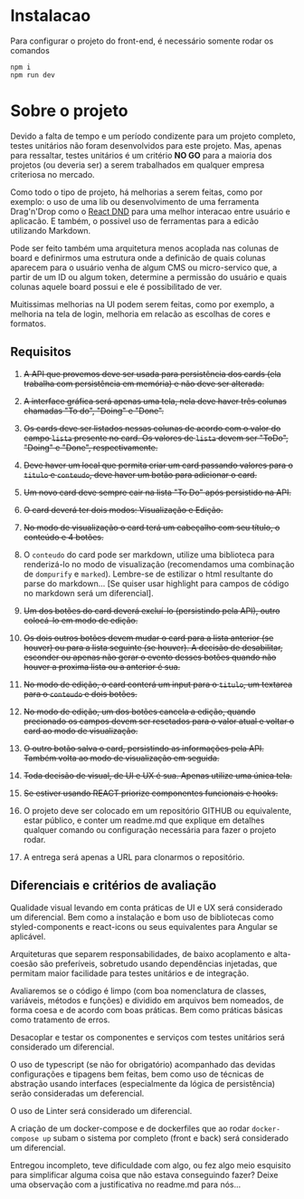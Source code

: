 # Instalacao

Para configurar o projeto do front-end, é necessário somente rodar os comandos

```
npm i
npm run dev
```

# Sobre o projeto

Devido a falta de tempo e um período condizente para um projeto completo, testes unitários não foram desenvolvidos para este projeto. Mas, apenas para ressaltar, testes unitários é um critério **NO GO** para a maioria dos projetos (ou deveria ser) a serem trabalhados em qualquer empresa criteriosa no mercado.

Como todo o tipo de projeto, há melhorias a serem feitas, como por exemplo: o uso de uma lib ou desenvolvimento de uma ferramenta Drag'n'Drop como o [React DND](https://react-dnd.github.io/react-dnd/) para uma melhor interacao entre usuário e aplicacão. E também, o possivel uso de ferramentas para a edicão utilizando Markdown.

Pode ser feito também uma arquitetura menos acoplada nas colunas de board e definirmos uma estrutura onde a definicão de quais colunas aparecem para o usuário venha de algum CMS ou micro-servico que, a partir de um ID ou algum token, determine a permissão do usuário e quais colunas aquele board possui e ele é possibilitado de ver.

Muitissimas melhorias na UI podem serem feitas, como por exemplo, a melhoria na tela de login, melhoria em relacão as escolhas de cores e formatos.

## Requisitos

1. ~~A API que provemos deve ser usada para persistência dos cards (ela trabalha com persistência em memória) e não deve ser alterada.~~

2. ~~A interface gráfica será apenas uma tela, nela deve haver três colunas chamadas "To do", "Doing" e "Done".~~

3. ~~Os cards deve ser listados nessas colunas de acordo com o valor do campo `lista` presente no card. Os valores de `lista` devem ser "ToDo", "Doing" e "Done", respectivamente.~~

4. ~~Deve haver um local que permita criar um card passando valores para o `titulo` e `conteudo`, deve haver um botão para adicionar o card.~~

5. ~~Um novo card deve sempre cair na lista "To Do" após persistido na API.~~

6. ~~O card deverá ter dois modos: Visualização e Edição.~~

7. ~~No modo de visualização o card terá um cabeçalho com seu título, o conteúdo e 4 botões.~~

8. O `conteudo` do card pode ser markdown, utilize uma biblioteca para renderizá-lo no modo de visualização (recomendamos uma combinação de `dompurify` e `marked`). Lembre-se de estilizar o html resultante do parse do markdown... [Se quiser usar highlight para campos de código no markdown será um diferencial].

9. ~~Um dos botões do card deverá excluí-lo (persistindo pela API), outro colocá-lo em modo de edição.~~

10. ~~Os dois outros botões devem mudar o card para a lista anterior (se houver) ou para a lista seguinte (se houver). A decisão de desabilitar, esconder ou apenas não gerar o evento desses botões quando não houver a proxima lista ou a anterior é sua.~~

11. ~~No modo de edição, o card conterá um input para o `titulo`, um textarea para o `conteudo` e dois botões.~~

12. ~~No modo de edição, um dos botões cancela a edição, quando precionado os campos devem ser resetados para o valor atual e voltar o card ao modo de visualização.~~

13. ~~O outro botão salva o card, persistindo as informações pela API. Também volta ao modo de visualização em seguida.~~

14. ~~Toda decisão de visual, de UI e UX é sua. Apenas utilize uma única tela.~~

15. ~~Se estiver usando REACT priorize componentes funcionais e hooks.~~

16. O projeto deve ser colocado em um repositório GITHUB ou equivalente, estar público, e conter um readme.md que explique em detalhes qualquer comando ou configuração necessária para fazer o projeto rodar.

17. A entrega será apenas a URL para clonarmos o repositório.

## Diferenciais e critérios de avaliação

Qualidade visual levando em conta práticas de UI e UX será considerado um diferencial. Bem como a instalação e bom uso de bibliotecas como styled-components e react-icons ou seus equivalentes para Angular se aplicável.

Arquiteturas que separem responsabilidades, de baixo acoplamento e alta-coesão são preferíveis, sobretudo usando dependências injetadas, que permitam maior facilidade para testes unitários e de integração.

Avaliaremos se o código é limpo (com boa nomenclatura de classes, variáveis, métodos e funções) e dividido em arquivos bem nomeados, de forma coesa e de acordo com boas práticas. Bem como práticas básicas como tratamento de erros.

Desacoplar e testar os componentes e serviços com testes unitários será considerado um diferencial.

O uso de typescript (se não for obrigatório) acompanhado das devidas configurações e tipagens bem feitas, bem como uso de técnicas de abstração usando interfaces (especialmente da lógica de persistência) serão consideradas um deferencial.

O uso de Linter será considerado um diferencial.

A criação de um docker-compose e de dockerfiles que ao rodar `docker-compose up` subam o sistema por completo (front e back) será considerado um diferencial.

Entregou incompleto, teve dificuldade com algo, ou fez algo meio esquisito para simplificar alguma coisa que não estava conseguindo fazer? Deixe uma observação com a justificativa no readme.md para nós...
